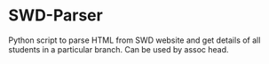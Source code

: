 # SWD-Parser
Python script to parse HTML from SWD website and get details of all students in a particular branch. Can be used by assoc head.